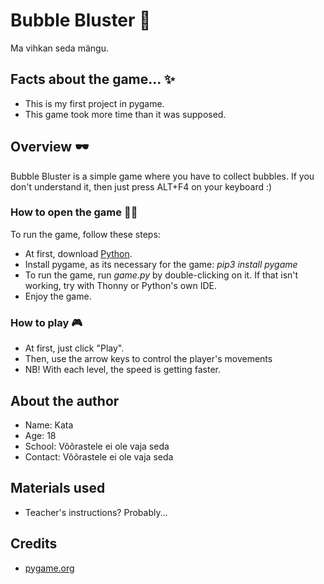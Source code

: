 # Bubble Bluster :gun:
Ma vihkan seda mängu. 

## Facts about the game... :sparkles:
* This is my first project in pygame.
* This game took more time than it was supposed.

## Overview 🕶️
Bubble Bluster is a simple game where you have to collect bubbles. If you don't understand it, then just press ALT+F4 on your keyboard :)

### How to open the game :running_man:
To run the game, follow these steps:
* At first, download [Python](https://www.python.org/downloads/).
* Install pygame, as its necessary for the game: _pip3 install pygame_
* To run the game, run _game.py_ by double-clicking on it. If that isn't working, try with Thonny or Python's own IDE.
* Enjoy the game.

### How to play 🎮
* At first, just click "Play".
* Then, use the arrow keys to control the player's movements
* NB! With each level, the speed is getting faster.

## About the author

* Name: Kata
* Age: 18
* School: Võõrastele ei ole vaja seda
* Contact: Võõrastele ei ole vaja seda

## Materials used
* Teacher's instructions? Probably... 

## Credits
* [pygame.org](https://www.pygame.org/news)